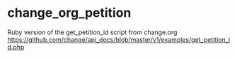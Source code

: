 change_org_petition
===================

Ruby version of the get_petition_id script from change.org
https://github.com/change/api_docs/blob/master/v1/examples/get_petition_id.php

